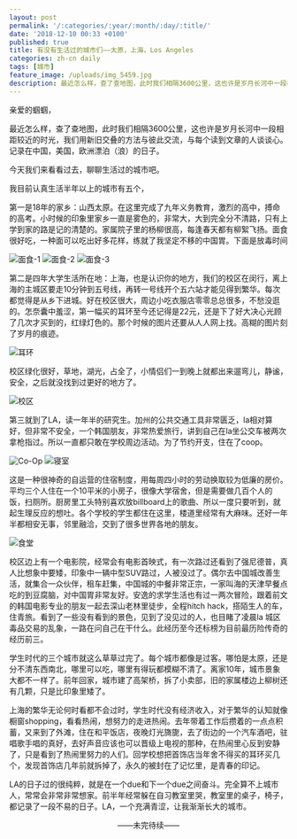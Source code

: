 ```yaml
---
layout: post
permalink: '/:categories/:year/:month/:day/:title/'
date: '2018-12-10 00:33 +0100'
published: true
title: 有没有生活过的城市们——太原，上海，Los Angeles
categories: zh-cn daily
tags: [城市]
feature_image: /uploads/img_5459.jpg
description: 最近怎么样，查了查地图，此时我们相隔3600公里，这也许是岁月长河中一段相距较近的时光，我们用新旧交叠的方法与彼此交流，与每个读到文章的人谈谈心。记录在中国，美国，欧洲漂泊（浪）的日子。
---
```


亲爱的蝈蝈，

最近怎么样，查了查地图，此时我们相隔3600公里，这也许是岁月长河中一段相距较近的时光，我们用新旧交叠的方法与彼此交流，与每个读到文章的人谈谈心。记录在中国，美国，欧洲漂泊（浪）的日子。

今天我们来看看过去，聊聊生活过的城市吧。

我目前认真生活半年以上的城市有五个，

第一是18年的家乡：山西太原。在这里完成了九年义务教育，激烈的高中，搏命的高考。小时候的印象里家乡一直是雾色的，非常大，大到完全分不清路，只有上学到家的路是记的清楚的。家属院子里的杨柳很高，每逢春天都有柳絮飞扬。面食很好吃，一种面可以吃出好多花样，练就了我坚定不移的中国胃。下面是放毒时间

![面食-1]({{site.baseurl}}/uploads/img_5453.jpg)
![面食-2]({{site.baseurl}}/uploads/img_5454.jpg)
![面食-3]({{site.baseurl}}/uploads/img_5455.jpg)

第二是四年大学生活所在地：上海，也是认识你的地方，我们的校区在闵行，离上海的主城区要走10分钟到五号线，再转一号线开个五六站才能见得到繁华。每次都觉得是从乡下进城。好在校区很大，周边小吃衣服店零零总总很多，不愁没逛的。怎奈囊中羞涩，第一幅买的耳环至今还记得是22元，还是下了好大决心光顾了几次才买到的，红绿灯色的。那个时候的图片还要从人人网上找。高糊的图片刻了岁月的痕迹。

![耳环]({{site.baseurl}}/uploads/img_5456.jpg)

校区绿化很好，草地，湖光，占全了，小情侣们一到晚上就都出来遛弯儿，静谧，安全，之后就没找到过更好的地方了。

![校区]({{site.baseurl}}/uploads/img_5459.jpg)

第三就到了LA，读一年半的研究生。加州的公共交通工具非常匮乏，la相对算好，但非常不安全，一个韩国朋友，非常热爱旅行，讲到自己在la坐公交车被两次拿枪指过。所以一直都只敢在学校周边活动。为了节约开支，住在了coop。

![Co-Op]({{site.baseurl}}/uploads/Gallery-01-HHH.jpg)
![寝室]({{site.baseurl}}/uploads/Gallery-10-Room-709.jpg)

这是一种很神奇的自运营的住宿制度，用每周四小时的劳动换取较为低廉的房价。平均三个人住在一个10平米的小房子，很像大学宿舍，但是需要做几百个人的饭，扫厕所。厨房里工头特别喜欢放billboard上的歌曲、所以一度只要听到，就起生理反应的想吐。各个学校的学生都住在这里，楼道里经常有大麻味。还好一年半都相安无事，邻里融洽，交到了很多世界各地的朋友。

![食堂]({{site.baseurl}}/uploads/Gallery-08-Kitchen.jpg)

校区边上有一个电影院，经常会有电影首映式，有一次路过还看到了强尼德普，真人比想象中要矮，印象中一辆中型SUV路过，人被没过了。偶尔去中国城改善生活，就集合一众伙伴，租车赶集，中国城的中餐非常正宗，一家叫海的天津早餐点吃的到豆腐脑，对中国胃非常友好。安逸的求学生活也有过一两次冒险，跟着前文的韩国电影专业的朋友一起去深山老林里徒步，全程hitch hack，搭陌生人的车，住青旅。看到了一些没有看到的景色，见到了没见过的人，也目睹了凌晨la 城区毒品交易的乱象，一路在问自己在干什么。此经历至今还标榜为目前最历险传奇的经历前三。

学生时代的三个城市就这么草草过完了。每个城市都像是过客。哪怕是太原，还是分不清东西南北，哪里可以吃，哪里有得玩都模糊不清了。离家10年，城市景象大都不一样了。前年回家，城市建了高架桥，拆了小卖部，旧的家属楼边上柳树还有几颗，只是比印象里矮了。

上海的繁华无论何时看都不会过时，学生时代没有经济收入，对于繁华的认知就像橱窗shopping，看看热闹，想努力的走进热闹。去年带着工作后攒着的一点点积蓄，又来到了外滩，住在和平饭店，夜晚灯光旖旎，去了街边的一个汽车酒吧，驻唱歌手唱的真好，去好声音应该也可以晋级上电视的那种，在热闹里心反到安静了，只是看到了热闹里努力的人们。回学校想把首饰店当年舍不得买的耳环买几个，发现首饰店几年前就拆掉了，永久的被封在了记忆里，是青春的印记。

LA的日子过的很纯粹，就是在一个due和下一个due之间奋斗。完全算不上城市人，常常会非常非常想家。前半年经常躲在自习教室里哭，教室里的桌子，椅子，都记录了一段不易的日子。LA，一个充满青涩，让我渐渐长大的城市。

<center>——未完待续——</center>